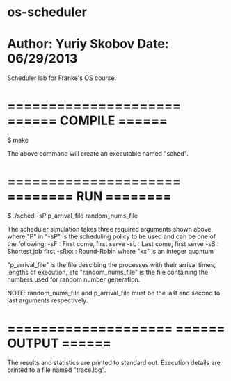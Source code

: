 os-scheduler
============
Author: Yuriy Skobov
Date: 06/29/2013
============

Scheduler lab for Franke's OS course.

=====================
====== COMPILE ======
=====================

$ make

The above command will create an executable named "sched".

=====================
======== RUN ========
=====================

$ ./sched -sP p_arrival_file random_nums_file

The scheduler simulation takes three required arguments shown above,
where "P" in "-sP" is the scheduling policy to be used and can be one of the following:
  -sF    : First come, first serve
  -sL    : Last come, first serve
  -sS    : Shortest job first
  -sRxx  : Round-Robin where "xx" is an integer quantum

"p_arrival_file" is the file descibing the processes with their arrival times, lengths of execution, etc
"random_nums_file" is the file containing the numbers used for random number generation.

NOTE: random_nums_file and p_arrival_file must be the last and second to last arguments respectively.

====================
====== OUTPUT ======
====================

The results and statistics are printed to standard out.
Execution details are printed to a file named "trace.log".
